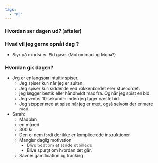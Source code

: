 ```yaml
---
tags:
  - "#📅"
---
```

### Hvordan ser dagen ud? (aftaler)


### Hvad vil jeg gerne opnå i dag ?
- Styr på mindst en Eid gave. (Mohammad og Mona?)

### Hvordan gik dagen?

- Jeg er en langsom intuitiv spiser. 
	- Jeg spiser kun når jeg er sulten. 
	- Jeg spiser kun siddende ved køkkenbordet eller stuebordet.
	- jeg lægger bestik eller håndholdt mad fra. Og når jeg spist en bid. 
	- Jeg venter 10 sekunder inden jeg tager næste bid. 
	- Jeg stopper med at spise når jeg er mæt, også selvom der er mere mad. 
- Sarah: 
	- Madplan
	- en måned 
	- 300 kr 
	- Den er nem fordi der ikke er komplicerede instruktioner 
	- Mangler daglig motivation 
		- Blive bedt om at sende et billede 
		- Blive spurgt om hvordan det går. 
	- Savner gamification og tracking 